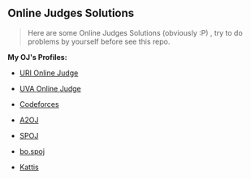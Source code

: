 ## **Online Judges Solutions**

> Here are some Online Judges Solutions (obviously :P) , try to do problems by yourself before see this repo.

**My OJ's Profiles:**

- [URI Online Judge](https://www.urionlinejudge.com.br/judge/es/profile/35220)

- [UVA Online Judge](http://uhunt.onlinejudge.org/id/643639)

- [Codeforces](http://codeforces.com/profile/Zosimo)

- [A2OJ ](https://a2oj.com/profile?Username=Vlada)

- [SPOJ](http://www.spoj.com/users/vlada98/)

- [bo.spoj](http://bo.spoj.com/users/vlada98/)

- [Kattis](https://open.kattis.com/users/zosimo)
